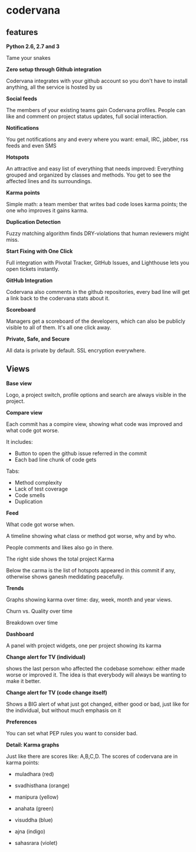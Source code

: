 # codervana

## features

**Python 2.6, 2.7 and 3**

Tame your snakes

**Zero setup through Github integration**

Codervana integrates with your github account so you don't have to
install anything, all the service is hosted by us

**Social feeds**

The members of your existing teams gain Codervana profiles. People can
like and comment on project status updates, full social interaction.

**Notifications**

You get notifications any and every where you want: email, IRC,
jabber, rss feeds and even SMS

**Hotspots**

An attractive and easy list of everything that needs improved:
Everything grouped and organized by classes and methods. You get to
see the affected lines and its surroundings.

**Karma points**

Simple math: a team member that writes bad code loses karma points;
the one who improves it gains karma.

**Duplication Detection**

Fuzzy matching algorithm finds DRY-violations that human reviewers
might miss.

**Start Fixing with One Click**

Full integration with Pivotal Tracker, GitHub Issues, and Lighthouse
lets you open tickets instantly.

**GitHub Integration**

Codervana also comments in the github repositories, every bad line
will get a link back to the codervana stats about it.

**Scoreboard**

Managers get a scoreboard of the developers, which can also be
publicly visible to all of them. It's all one click away.


**Private, Safe, and Secure**

All data is private by default. SSL encryption everywhere.


## Views


**Base view**

Logo, a project switch, profile options and search are always visible
in the project.

**Compare view**

Each commit has a compire view, showing what code was improved and
what code got worse.

It includes:

* Button to open the github issue referred in the commit
* Each bad line chunk of code gets

Tabs:

* Method complexity
* Lack of test coverage
* Code smells
* Duplication

**Feed**

What code got worse when.

A timeline showing what class or method got worse, why and by who.

People comments and likes also go in there.

The right side shows the total project Karma

Below the carma is the list of hotspots appeared in this commit if
any, otherwise shows ganesh medidating peacefully.

**Trends**

Graphs showing karma over time: day, week, month and year views.

Churn vs. Quality over time

Breakdown over time

**Dashboard**

A panel with project widgets, one per project showing its karma


**Change alert for TV (individual)**

shows the last person who affected the codebase somehow: either made
worse or improved it. The idea is that everybody will always be
wanting to make it better.

**Change alert for TV (code change itself)**

Shows a BIG alert of what just got changed, either good or bad, just
like for the individual, but without much emphasis on it


**Preferences**

You can set what PEP rules you want to consider bad.

**Detail: Karma graphs**

Just like there are scores like: A,B,C,D. The scores of codervana are
in karma points:

* muladhara (red)

* svadhisthana (orange)

* manipura (yellow)

* anahata (green)

* visuddha (blue)

* ajna (indigo)

* sahasrara (violet)
